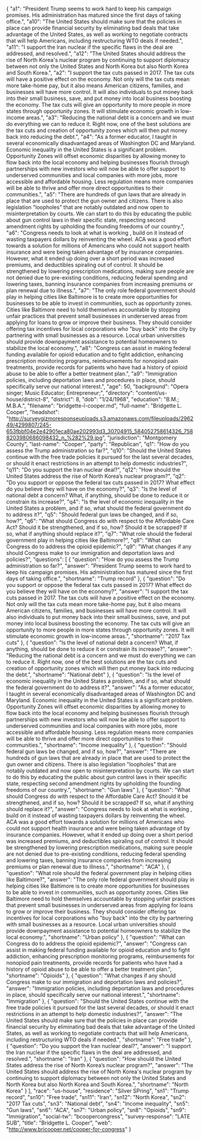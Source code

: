 {
  "a1": "President Trump seems to work hard to keep his campaign promises. His administration has matured since the first days of taking office.",
  "a10": "The United States should make sure that the policies in place can provide financial security by eliminating bad deals that take advantage of the United States, as well as working to negotiate contracts that will help Americans, including restructuring WTO deals if needed.",
  "a11": "I support the Iran nuclear if the specific flaws in the deal are addressed, and resolved.",
  "a12": "The United States should address the rise of North Korea's nuclear program by continuing to support diplomacy between not only the United States and North Korea but also North Korea and South Korea.",
  "a2": "I support the tax cuts passed in 2017. The tax cuts will have a positive effect on the economy. Not only will the tax cuts mean more take-home pay, but it also means American citizens, families, and businesses will have more control.  It will also individuals to put money back into their small business, save, and put money into local business boosting the economy. The tax cuts will give an opportunity to more people in more states through opportunity zones. It will stimulate economic growth in low-income areas.",
  "a3": "Reducing the national debt is a concern and we must do everything we can to reduce it. Right now, one of the best solutions are the tax cuts and creation of opportunity zones which will then put money back into reducing the debt.",
  "a4": "As a former educator, I taught in several economically disadvantaged areas of Washington DC and Maryland. Economic inequality in the United States is a significant problem. Opportunity Zones will offset economic disparities by allowing money to flow back into the local economy and helping businesses flourish through partnerships with new investors who will now be able to offer support to underserved communities and local companies with more jobs, more accessible and affordable housing. Less regulation means more companies will be able to thrive and offer more direct opportunities to their communities.",
  "a5": "There are hundreds of gun laws that are already in place that are used to protect the gun owner and citizens. There is also legislation \"loopholes\" that are notably outdated and now open to misinterpretation by courts. We can start to do this by educating the public about gun control laws in their specific state, respecting second amendment rights by upholding the founding freedoms of our country.",
  "a6": "Congress needs to look at what is working , build on it instead of wasting taxpayers dollars by reinventing the wheel. ACA was a good effort towards a solution for millions of Americans who could not support health insurance and were being taken advantage of by insurance companies. However, what it ended up doing over a short period was increased premiums, and deductibles spiraling out of control. It should be strengthened by lowering prescription medications, making sure people are not denied due to pre-existing conditions, reducing federal spending and lowering taxes, banning insurance companies from increasing premiums or plan renewal due to illness.",
  "a7": "The only role federal government should play in helping cities like Baltimore is to create more opportunities for businesses to be able to invest in communities, such as opportunity zones. Cities like Baltimore need to hold themselves accountable by stopping unfair practices that prevent small businesses in underserved areas from applying for loans to grow or improve their business. They should consider offering tax incentives for local corporations who \"buy back\" into the city by partnering with small businesses as a resource.  Local urban universities should provide downpayment assistance to potential homeowners to stabilize the local economy.",
  "a8": "Congress can assist in making federal funding available for opioid education and to fight addiction, enhancing prescription monitoring programs, reimbursements for nonopiod pain treatments,  provide records for patients who have had a history of opioid abuse to be able to offer a better treatment plan.",
  "a9": "Immigration policies, including deportation laws and procedures in place, should specifically serve our national interest.",
  "age": 50,
  "background": "Opera singer; Music Educator; Entrepreneur;",
  "directory": "content/us-house/district-8",
  "district": 8,
  "dob": "1/24/1968",
  "education": "B.M.; M.B.A.",
  "filename": "bridgette-l-cooper.md",
  "full-name": "Bridgette L. Cooper",
  "headshot": "http://surveygizmoresponseuploads.s3.amazonaws.com/fileuploads/296249/4299807/245-653fbbf04e2e42901eca80ae202993d3_30704915_584052758614326_7588203980686098432_n_%282%29.jpg",
  "jurisdiction": "Montgomery County",
  "last-name": "Cooper",
  "party": "Republican",
  "q1": "How do you assess the Trump administration so far?",
  "q10": "Should the United States continue with the free trade policies it pursued for the last several decades, or should it enact restrictions in an attempt to help domestic industries?",
  "q11": "Do you support the Iran nuclear deal?",
  "q12": "How should the United States address the rise of North Korea’s nuclear program?",
  "q2": "Do you support or oppose the federal tax cuts passed in 2017? What effect do you believe they will have on the economy?",
  "q3": "Is the level of national debt a concern? What, if anything, should be done to reduce it or constrain its increase?",
  "q4": "Is the level of economic inequality in the United States a problem, and if so, what should the federal government do to address it?",
  "q5": "Should federal gun laws be changed, and if so, how?",
  "q6": "What should Congress do with respect to the Affordable Care Act? Should it be strengthened, and if so, how? Should it be scrapped? If so, what if anything should replace it?",
  "q7": "What role should the federal government play in helping cities like Baltimore?",
  "q8": "What can Congress do to address the opioid epidemic?",
  "q9": "What changes if any should Congress make to our immigration and deportation laws and policies?",
  "questions": [
    {
      "question": "How do you assess the Trump administration so far?",
      "answer": "President Trump seems to work hard to keep his campaign promises. His administration has matured since the first days of taking office.",
      "shortname": "Trump record"
    },
    {
      "question": "Do you support or oppose the federal tax cuts passed in 2017? What effect do you believe they will have on the economy?",
      "answer": "I support the tax cuts passed in 2017. The tax cuts will have a positive effect on the economy. Not only will the tax cuts mean more take-home pay, but it also means American citizens, families, and businesses will have more control.  It will also individuals to put money back into their small business, save, and put money into local business boosting the economy. The tax cuts will give an opportunity to more people in more states through opportunity zones. It will stimulate economic growth in low-income areas.",
      "shortname": "2017 Tax cuts"
    },
    {
      "question": "Is the level of national debt a concern? What, if anything, should be done to reduce it or constrain its increase?",
      "answer": "Reducing the national debt is a concern and we must do everything we can to reduce it. Right now, one of the best solutions are the tax cuts and creation of opportunity zones which will then put money back into reducing the debt.",
      "shortname": "National debt"
    },
    {
      "question": "Is the level of economic inequality in the United States a problem, and if so, what should the federal government do to address it?",
      "answer": "As a former educator, I taught in several economically disadvantaged areas of Washington DC and Maryland. Economic inequality in the United States is a significant problem. Opportunity Zones will offset economic disparities by allowing money to flow back into the local economy and helping businesses flourish through partnerships with new investors who will now be able to offer support to underserved communities and local companies with more jobs, more accessible and affordable housing. Less regulation means more companies will be able to thrive and offer more direct opportunities to their communities.",
      "shortname": "Income inequality"
    },
    {
      "question": "Should federal gun laws be changed, and if so, how?",
      "answer": "There are hundreds of gun laws that are already in place that are used to protect the gun owner and citizens. There is also legislation \"loopholes\" that are notably outdated and now open to misinterpretation by courts. We can start to do this by educating the public about gun control laws in their specific state, respecting second amendment rights by upholding the founding freedoms of our country.",
      "shortname": "Gun laws"
    },
    {
      "question": "What should Congress do with respect to the Affordable Care Act? Should it be strengthened, and if so, how? Should it be scrapped? If so, what if anything should replace it?",
      "answer": "Congress needs to look at what is working , build on it instead of wasting taxpayers dollars by reinventing the wheel. ACA was a good effort towards a solution for millions of Americans who could not support health insurance and were being taken advantage of by insurance companies. However, what it ended up doing over a short period was increased premiums, and deductibles spiraling out of control. It should be strengthened by lowering prescription medications, making sure people are not denied due to pre-existing conditions, reducing federal spending and lowering taxes, banning insurance companies from increasing premiums or plan renewal due to illness.",
      "shortname": "ACA"
    },
    {
      "question": "What role should the federal government play in helping cities like Baltimore?",
      "answer": "The only role federal government should play in helping cities like Baltimore is to create more opportunities for businesses to be able to invest in communities, such as opportunity zones. Cities like Baltimore need to hold themselves accountable by stopping unfair practices that prevent small businesses in underserved areas from applying for loans to grow or improve their business. They should consider offering tax incentives for local corporations who \"buy back\" into the city by partnering with small businesses as a resource.  Local urban universities should provide downpayment assistance to potential homeowners to stabilize the local economy.",
      "shortname": "Urban policy"
    },
    {
      "question": "What can Congress do to address the opioid epidemic?",
      "answer": "Congress can assist in making federal funding available for opioid education and to fight addiction, enhancing prescription monitoring programs, reimbursements for nonopiod pain treatments,  provide records for patients who have had a history of opioid abuse to be able to offer a better treatment plan.",
      "shortname": "Opioids"
    },
    {
      "question": "What changes if any should Congress make to our immigration and deportation laws and policies?",
      "answer": "Immigration policies, including deportation laws and procedures in place, should specifically serve our national interest.",
      "shortname": "Immigration"
    },
    {
      "question": "Should the United States continue with the free trade policies it pursued for the last several decades, or should it enact restrictions in an attempt to help domestic industries?",
      "answer": "The United States should make sure that the policies in place can provide financial security by eliminating bad deals that take advantage of the United States, as well as working to negotiate contracts that will help Americans, including restructuring WTO deals if needed.",
      "shortname": "Free trade"
    },
    {
      "question": "Do you support the Iran nuclear deal?",
      "answer": "I support the Iran nuclear if the specific flaws in the deal are addressed, and resolved.",
      "shortname": "Iran"
    },
    {
      "question": "How should the United States address the rise of North Korea’s nuclear program?",
      "answer": "The United States should address the rise of North Korea's nuclear program by continuing to support diplomacy between not only the United States and North Korea but also North Korea and South Korea.",
      "shortname": "North Korea"
    }
  ],
  "race": "us-house",
  "residence": "Silver SPring",
  "sn1": "Trump record",
  "sn10": "Free trade",
  "sn11": "Iran",
  "sn12": "North Korea",
  "sn2": "2017 Tax cuts",
  "sn3": "National debt",
  "sn4": "Income inequality",
  "sn5": "Gun laws",
  "sn6": "ACA",
  "sn7": "Urban policy",
  "sn8": "Opioids",
  "sn9": "Immigration",
  "social-tw": "bcoopercongress",
  "survey-response": "LATE SUB",
  "title": "Bridgette L. Cooper",
  "web": "http://www.bricooper.net/cooper-for-congress"
}
